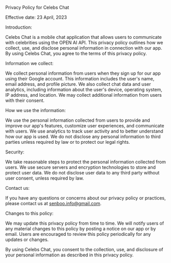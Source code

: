 Privacy Policy for Celebs Chat

Effective date: 23 April, 2023

Introduction:

Celebs Chat is a mobile chat application that allows users to communicate with celebrities using the OPEN AI API. This privacy policy outlines how we collect, use, and disclose personal information in connection with our app. By using Celebs Chat, you agree to the terms of this privacy policy.

Information we collect:

We collect personal information from users when they sign up for our app using their Google account. This information includes the user's name, email address, and profile picture. We also collect chat data and user analytics, including information about the user's device, operating system, IP address, and location. We may collect additional information from users with their consent.

How we use the information:

We use the personal information collected from users to provide and improve our app's features, customize user experiences, and communicate with users. We use analytics to track user activity and to better understand how our app is used. We do not disclose any personal information to third parties unless required by law or to protect our legal rights.

Security:

We take reasonable steps to protect the personal information collected from users. We use secure servers and encryption technologies to store and protect user data. We do not disclose user data to any third party without user consent, unless required by law.

Contact us:

If you have any questions or concerns about our privacy policy or practices, please contact us at senboo.info@gmail.com.

Changes to this policy:

We may update this privacy policy from time to time. We will notify users of any material changes to this policy by posting a notice on our app or by email. Users are encouraged to review this policy periodically for any updates or changes.

By using Celebs Chat, you consent to the collection, use, and disclosure of your personal information as described in this privacy policy.
